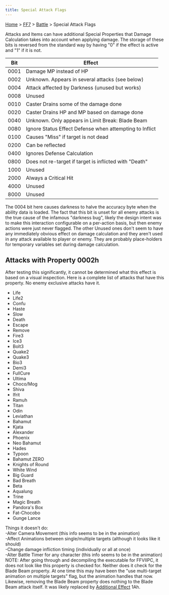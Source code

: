 ```yaml
---
title: Special Attack Flags
---
```


[Home](../../Main%20Page.md) > [FF7](../../FF7.md) > [Battle](../Battle.md) > Special Attack Flags

Attacks and Items can have additional Special Properties that Damage
Calculation takes into account when applying damage. The storage of
these bits is reversed from the standard way by having "0" if the effect
is active and "1" if it is not.

| Bit  | Effect                                                  |
|:----:|---------------------------------------------------------|
| 0001 | Damage MP instead of HP                                 |
| 0002 | Unknown. Appears in several attacks (see below)         |
| 0004 | Attack affected by Darkness (unused but works)          |
| 0008 | Unused                                                  |
| 0010 | Caster Drains some of the damage done                   |
| 0020 | Caster Drains HP and MP based on damage done            |
| 0040 | Unknown. Only appears in Limit Break: Blade Beam        |
| 0080 | Ignore Status Effect Defense when attempting to Inflict |
| 0100 | Causes "Miss" if target is not dead                     |
| 0200 | Can be reflected                                        |
| 0400 | Ignores Defense Calculation                             |
| 0800 | Does not re-target if target is inflicted with "Death"  |
| 1000 | Unused                                                  |
| 2000 | Always a Critical Hit                                   |
| 4000 | Unused                                                  |
| 8000 | Unused                                                  |

  
The 0004 bit here causes darkness to halve the accuracy byte when the
ability data is loaded. The fact that this bit is unset for all enemy
attacks is the true cause of the infamous "darkness bug", likely the
design intent was to make this interaction configurable on a per-action
basis, but then enemy actions were just never flagged. The other Unused
ones don't seem to have any immediately obvious effect on damage
calculation and they aren't used in any attack available to player or
enemy. They are probably place-holders for temporary variables set
during damage calculation.

## Attacks with Property 0002h

After testing this significantly, it cannot be determined what this
effect is based on a visual inspection. Here is a complete list of
attacks that have this property. No enemy exclusive attacks have it.

-   Life
-   Life2
-   Confu
-   Haste
-   Slow
-   Death
-   Escape
-   Remove
-   Fire3
-   Ice3
-   Bolt3
-   Quake2
-   Quake3
-   Bio3
-   Demi3
-   FullCure
-   Ultima
-   Choco/Mog
-   Shiva
-   Ifrit
-   Ramuh
-   Titan
-   Odin
-   Leviathan
-   Bahamut
-   Kjata
-   Alexander
-   Phoenix
-   Neo Bahamut
-   Hades
-   Typoon
-   Bahamut ZERO
-   Knights of Round
-   White Wind
-   Big Guard
-   Bad Breath
-   Beta
-   Aqualung
-   Trine
-   Magic Breath
-   Pandora's Box
-   Fat-Chocobo
-   Gunge Lance

  
Things it doesn't do:  
-Alter Camera Movement (this info seems to be in the animation)  
-Affect Animations between single/multiple targets (although it looks
like it should)  
-Change damage infliction timing (individually or all at once)  
-Alter Battle Timer for any character (this info seems to be in the
animation)  
NOTE: After going through and decompiling the executable for FFVIIPC, it
does not look like this property is checked for. Neither does it check
for the Blade Beam property. At one time this may have been the "use
multi-target animation on multiple targets" flag, but the animation
handles that now. Likewise, removing the Blade Beam property does
nothing to the Blade Beam attack itself. It was likely replaced by
[Additional Effect][] 1Ah.

  [Additional Effect]: ../Attack%20Special%20Effects.md "wikilink"
